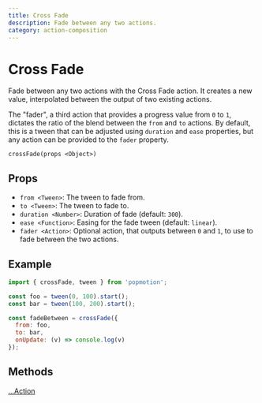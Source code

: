 ```yaml
---
title: Cross Fade
description: Fade between any two actions.
category: action-composition
---
```


# Cross Fade

Fade between any two actions with the Cross Fade action. It creates a new value, interpolated between the output of two existing actions.

The "fader", a third action that provides a progress value from `0` to `1`, dictates the ratio of the blend between the `from` and `to` actions. By default, this is a tween that can be adjusted using `duration` and `ease` properties, but any action can be provided to the `fader` property.

`crossFade(props <Object>)`

## Props

- `from <Tween>`: The tween to fade from.
- `to <Tween>`: The tween to fade to.
- `duration <Number>`: Duration of fade (default: `300`).
- `ease <Function>`: Easing for the fade tween (default: `linear`).
- `fader <Action>`: Optional action, that outputs between `0` and `1`, to use to fade between the two actions.

## Example

```javascript
import { crossFade, tween } from 'popmotion';

const foo = tween(0, 100).start();
const bar = tween(100, 200).start();

const fadeBetween = crossFade({
  from: foo,
  to: bar,
  onUpdate: (v) => console.log(v)
});
```

## Methods

[...Action](/api/action)

